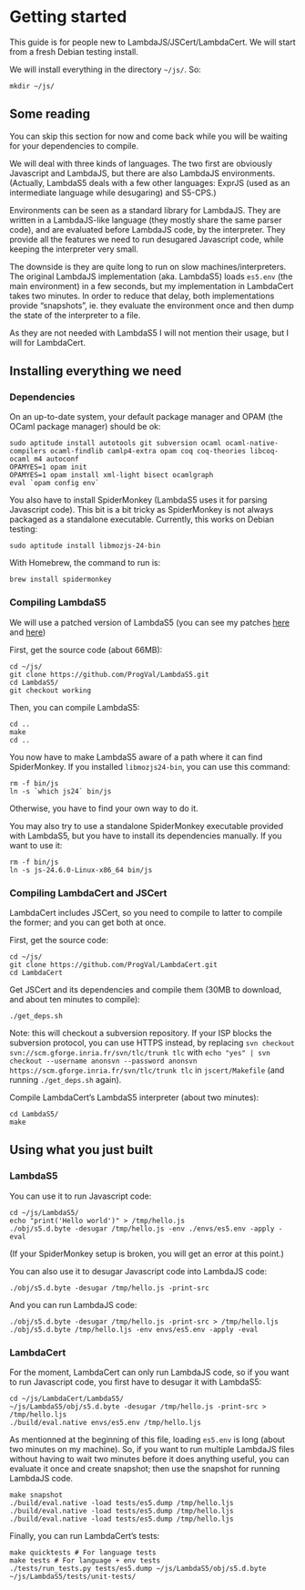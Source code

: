 # Getting started

This guide is for people new to LambdaJS/JSCert/LambdaCert.
We will start from a fresh Debian testing install.

We will install everything in the directory `~/js/`. So:

```
mkdir ~/js/
```


## Some reading

You can skip this section for now and come back while you will be waiting
for your dependencies to compile.



We will deal with three kinds of languages. The two first are obviously
Javascript and LambdaJS, but there are also LambdaJS environments.
(Actually, LambdaS5 deals with a few other languages: ExprJS (used as
an intermediate language while desugaring) and S5-CPS.)

Environments can be seen as a standard library for LambdaJS. They are
written in a LambdaJS-like language (they mostly share the same parser
code), and are evaluated before LambdaJS code, by the interpreter.
They provide all the features we need to run desugared Javascript code,
while keeping the interpreter very small.

The downside is they are quite long to run on slow machines/interpreters.
The original LambdaJS implementation (aka. LambdaS5) loads `es5.env`
(the main environment) in a few seconds, but my implementation in
LambdaCert takes two minutes.
In order to reduce that delay, both implementations provide “snapshots”,
ie. they evaluate the environment once and then dump the state of the
interpreter to a file.

As they are not needed with LambdaS5 I will not mention their usage,
but I will for LambdaCert.


## Installing everything we need

### Dependencies

On an up-to-date system, your default package manager and OPAM (the
OCaml package manager) should be ok:

```
sudo aptitude install autotools git subversion ocaml ocaml-native-compilers ocaml-findlib camlp4-extra opam coq coq-theories libcoq-ocaml m4 autoconf
OPAMYES=1 opam init
OPAMYES=1 opam install xml-light bisect ocamlgraph
eval `opam config env`
```

You also have to install SpiderMonkey (LambdaS5 uses it for parsing
Javascript code). This bit is a bit tricky as SpiderMonkey is not
always packaged as a standalone executable.
Currently, this works on Debian testing:

```
sudo aptitude install libmozjs-24-bin
```


With Homebrew, the command to run is:

```
brew install spidermonkey
```


### Compiling LambdaS5

We will use a patched version of LambdaS5 (you can see my patches
[here](https://github.com/brownplt/LambdaS5/pulls/ProgVal) and
[here](https://github.com/brownplt/LambdaS5/pulls/ProgVal?state=closed))

First, get the source code (about 66MB):

```
cd ~/js/
git clone https://github.com/ProgVal/LambdaS5.git
cd LambdaS5/
git checkout working
```

Then, you can compile LambdaS5:

```
cd ..
make
cd ..
```

You now have to make LambdaS5 aware of a path where it can find SpiderMonkey.
If you installed `libmozjs24-bin`, you can use this command:

```
rm -f bin/js
ln -s `which js24` bin/js
```

Otherwise, you have to find your own way to do it.

You may also try to use a standalone SpiderMonkey executable provided with
LambdaS5, but you have to install its dependencies manually. If you want
to use it:

```
rm -f bin/js
ln -s js-24.6.0-Linux-x86_64 bin/js
```


### Compiling LambdaCert and JSCert

LambdaCert includes JSCert, so you need to compile to latter to compile
the former; and you can get both at once.

First, get the source code:

```
cd ~/js/
git clone https://github.com/ProgVal/LambdaCert.git
cd LambdaCert
```

Get JSCert and its dependencies and compile them (30MB to download, and
about ten minutes to compile):

```
./get_deps.sh
```

Note: this will checkout a subversion repository. If your ISP blocks
the subversion protocol, you can use HTTPS instead, by replacing
`svn checkout svn://scm.gforge.inria.fr/svn/tlc/trunk tlc` with
`echo "yes" | svn checkout --username anonsvn --password anonsvn https://scm.gforge.inria.fr/svn/tlc/trunk tlc`
in `jscert/Makefile` (and running `./get_deps.sh` again).

Compile LambdaCert’s LambdaS5 interpreter (about two minutes):

```
cd LambdaS5/
make
```


## Using what you just built

### LambdaS5

You can use it to run Javascript code:

```
cd ~/js/LambdaS5/
echo "print('Hello world')" > /tmp/hello.js
./obj/s5.d.byte -desugar /tmp/hello.js -env ./envs/es5.env -apply -eval
```

(If your SpiderMonkey setup is broken, you will get an error at this point.)



You can also use it to desugar Javascript code into LambdaJS code:

```
./obj/s5.d.byte -desugar /tmp/hello.js -print-src
```

And you can run LambdaJS code:

```
./obj/s5.d.byte -desugar /tmp/hello.js -print-src > /tmp/hello.ljs
./obj/s5.d.byte /tmp/hello.ljs -env envs/es5.env -apply -eval
```

### LambdaCert

For the moment, LambdaCert can only run LambdaJS code, so if you want to
run Javascript code, you first have to desugar it with LambdaS5:

```
cd ~/js/LambdaCert/LambdaS5/
~/js/LambdaS5/obj/s5.d.byte -desugar /tmp/hello.js -print-src > /tmp/hello.ljs
./build/eval.native envs/es5.env /tmp/hello.ljs
```

As mentionned at the beginning of this file, loading `es5.env` is long
(about two minutes on my machine).
So, if you want to run multiple LambdaJS files without having to wait
two minutes before it does anything useful, you can evaluate it once and
create snapshot; then use the snapshot for running LambdaJS code.

```
make snapshot
./build/eval.native -load tests/es5.dump /tmp/hello.ljs
./build/eval.native -load tests/es5.dump /tmp/hello.ljs
./build/eval.native -load tests/es5.dump /tmp/hello.ljs
```

Finally, you can run LambdaCert’s tests:

```
make quicktests # For language tests
make tests # For language + env tests
./tests/run_tests.py tests/es5.dump ~/js/LambdaS5/obj/s5.d.byte ~/js/LambdaS5/tests/unit-tests/
```
